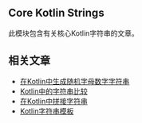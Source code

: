 ## Core Kotlin Strings

此模块包含有关核心Kotlin字符串的文章。

## 相关文章

+ [在Kotlin中生成随机字母数字字符串](docs/在Kotlin中生成随机字母数字字符串.md)
+ [Kotlin中的字符串比较](docs/Kotlin中的字符串比较.md)
+ [在Kotlin中拼接字符串](docs/在Kotlin中拼接字符串.md)
+ [Kotlin字符串模板](docs/Kotlin字符串模板.md)